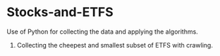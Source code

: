 # Stocks-and-ETFS

Use of Python for collecting the data and applying the algorithms.

1. Collecting the cheepest and smallest subset of ETFS with crawling.


